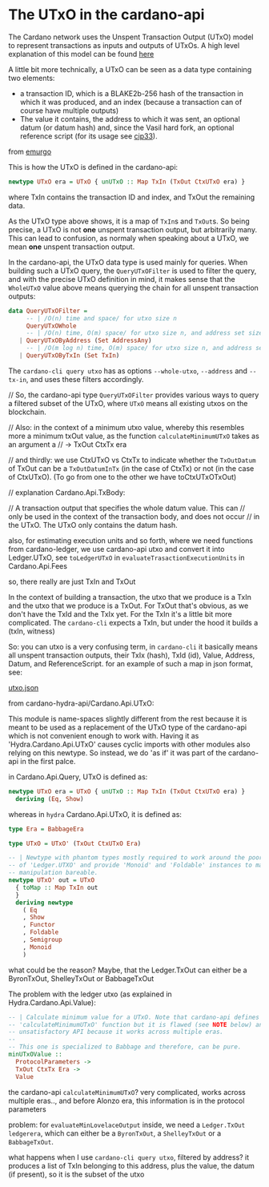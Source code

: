 # The UTxO in the cardano-api

The Cardano network uses the Unspent Transaction Output (UTxO) model to represent transactions as inputs and outputs of UTxOs. A high level explanation of this model can be found [here](https://developers.cardano.org/docs/stake-pool-course/handbook/utxo-model/#:~:text=An%20unspent%20transaction%20output%20is,cannot%20be%20consumed%20in%20part.)

A little bit more technically, a UTxO can be seen as a data type containing two elements:
- a transaction ID, which is a BLAKE2b-256 hash of the transaction in which it was produced, and an index (because a transaction can of course have multiple outputs)
- The value it contains, the address to which it was sent, an optional datum (or datum hash) and, since the Vasil hard fork, an optional reference script (for its usage see [cip33](https://cips.cardano.org/cips/cip33/)).

from [emurgo](https://emurgo.io/understanding-unspent-transaction-outputs-in-cardano/)

This is how the UTxO is defined in the cardano-api:

```haskell
newtype UTxO era = UTxO { unUTxO :: Map TxIn (TxOut CtxUTxO era) }
```

where TxIn contains the transaction ID and index, and TxOut the remaining data.

As the UTxO type above shows, it is a map of `TxIn`s and `TxOut`s. So being precise, a UTxO is not **one** unspent transaction output, but arbitrarily many. This can lead to confusion, as normaly when speaking about a UTxO, we mean **one** unspent transaction output. 

In the cardano-api, the UTxO data type is used mainly for queries. When building such a UTxO query, the `QueryUTxOFilter` is used to filter the query, and with the precise UTxO definition in mind, it makes sense that the `WholeUTxO` value above means querying the chain for all unspent transaction outputs:

```haskell  
data QueryUTxOFilter =
     -- | /O(n) time and space/ for utxo size n
     QueryUTxOWhole
     -- | /O(n) time, O(m) space/ for utxo size n, and address set size m
   | QueryUTxOByAddress (Set AddressAny)
     -- | /O(m log n) time, O(m) space/ for utxo size n, and address set size m
   | QueryUTxOByTxIn (Set TxIn)
```

The `cardano-cli query utxo` has as options `--whole-utxo`, `--address` and `--tx-in`, and uses these filters accordingly.

// So, the cardano-api type `QueryUTxOFilter` provides various ways to query a filtered subset of the UTxO, where `UTxO` means all existing utxos on the blockchain.

// Also: in the context of a minimum utxo value, whereby this resembles more a minimum txOut value, as the function `calculateMinimumUTxO` takes as an argument a 
// -> TxOut CtxTx era

// and thirdly: we use CtxUTxO vs CtxTx to indicate whether the `TxOutDatum` of TxOut can be a `TxOutDatumInTx` (in the case of CtxTx) or not (in the case of CtxUTxO). (To go from one to the other we have toCtxUTxOTxOut)

// explanation Cardano.Api.TxBody:

// A transaction output that specifies the whole datum value. This can
// only be used in the context of the transaction body, and does not occur
// in the UTxO. The UTxO only contains the datum hash.

also, for estimating execution units and so forth, where we need functions from cardano-ledger, we use cardano-api utxo and convert it into Ledger.UTxO, see `toLedgerUTxO` in `evaluateTrasactionExecutionUnits` in Cardano.Api.Fees



so, there really are just TxIn and TxOut

In the context of building a transaction, the utxo that we produce is a TxIn and the utxo that we produce is a TxOut.
For TxOut that's obvious, as we don't have the TxId and the TxIx yet.
For the TxIn it's a little bit more complicated. The `cardano-cli` expects a TxIn, but under the hood it builds a (txIn, witness)

So: you can 
utxo is a very confusing term, in `cardano-cli` it basically means all unspent transaction outputs, their TxIx (hash), TxId (id), Value, Address, Datum, and ReferenceScript. for an example of such a map in json format, see:

[utxo.json](https://github.com/input-output-hk/hydra/blob/master/hydra-node/golden/UTxO'%20(TxOut%20CtxUTxO%20BabbageEra).json)


from cardano-hydra-api/Cardano.Api.UTxO:

This module is name-spaces slightly different from the rest
because it is meant to be used as a replacement of the UTxO type of the
cardano-api which is not convenient enough to work with. Having it as
'Hydra.Cardano.Api.UTxO' causes cyclic imports with other modules also
relying on this newtype. So instead, we do 'as if' it was part of the
cardano-api in the first palce.

in Cardano.Api.Query, UTxO is defined as:

```haskell
newtype UTxO era = UTxO { unUTxO :: Map TxIn (TxOut CtxUTxO era) }
  deriving (Eq, Show)
```

whereas in ``hydra`` Cardano.Api.UTxO, it is defined as:

```haskell
type Era = BabbageEra

type UTxO = UTxO' (TxOut CtxUTxO Era)

-- | Newtype with phantom types mostly required to work around the poor interface
-- of 'Ledger.UTXO' and provide 'Monoid' and 'Foldable' instances to make utxo
-- manipulation bareable.
newtype UTxO' out = UTxO
  { toMap :: Map TxIn out
  }
  deriving newtype
    ( Eq
    , Show
    , Functor
    , Foldable
    , Semigroup
    , Monoid
    )
```
what could be the reason? Maybe, that the Ledger.TxOut can either be a ByronTxOut, ShelleyTxOut or BabbageTxOut

The problem with the ledger utxo (as explained in Hydra.Cardano.Api.Value):

```haskell
-- | Calculate minimum value for a UTxO. Note that cardano-api defines a
-- 'calculateMinimumUTxO' function but it is flawed (see NOTE below) and has an
-- unsatisfactory API because it works across multiple eras.
--
-- This one is specialized to Babbage and therefore, can be pure.
minUTxOValue ::
  ProtocolParameters ->
  TxOut CtxTx Era ->
  Value
```

the cardano-api `calculateMinimumUTxO`? very complicated, works across multiple eras.., and before Alonzo era, this information is in the protocol parameters

problem: for `evaluateMinLovelaceOutput` inside, we need a `Ledger.TxOut ledgerera`, which can either be a `ByronTxOut`, a `ShelleyTxOut` or a `BabbageTxOut`.


what happens when I use `cardano-cli query utxo`, filtered by address? it produces a list of TxIn belonging to this address, plus the value, the datum (if present), so it is the subset of the utxo 
